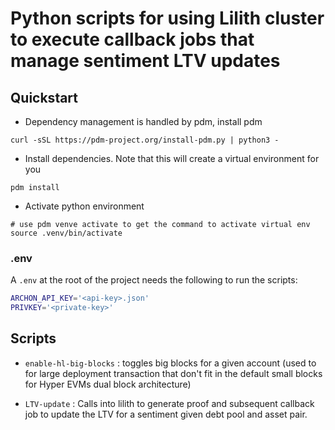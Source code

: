 # Python scripts for using Lilith cluster to execute callback jobs that manage sentiment LTV updates

## Quickstart

- Dependency management is handled by pdm, install pdm
```shell
curl -sSL https://pdm-project.org/install-pdm.py | python3 -
```

- Install dependencies. Note that this will create a virtual environment for you
```shell
pdm install
```

- Activate python environment
```shell
# use pdm venve activate to get the command to activate virtual env
source .venv/bin/activate
```

### .env
A `.env` at the root of the project needs the following to run the scripts:
```bash
ARCHON_API_KEY='<api-key>.json'
PRIVKEY='<private-key>'
```

## Scripts

- `enable-hl-big-blocks` : toggles big blocks for a given account (used to for large deployment transaction that don't fit in the default small blocks for Hyper EVMs dual block architecture)

- `LTV-update` : Calls into lilith to generate proof and subsequent callback job to update the LTV for a sentiment given debt pool and asset pair.
